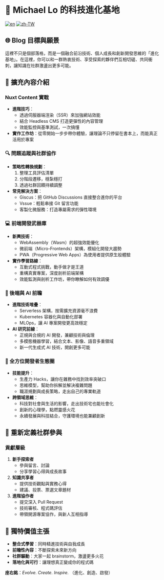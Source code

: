 # 🚀 Michael Lo 的科技進化基地

[![en](https://img.shields.io/badge/lang-en-red.svg)](https://github.com/eepson123tw/blog/blob/master/README.md)
[![zh-TW](https://img.shields.io/badge/lang-zh--TW-green.svg)](https://github.com/eepson123tw/blog/blob/master/README.zh-TW.md)

## 🌐 Blog 目標與願景

這裡不只是個部落格，而是一個融合前沿技術、個人成長和創新開發思維的「進化基地」。在這裡，你可以和一群熱衷技術、享受探索的夥伴們互相切磋、共同衝刺，讓知識在社群激盪出更多可能。

## 📡 擴充內容介紹

### Nuxt Content 實戰
- **進階技巧**：
  - 透過伺服器端渲染（SSR）來加強網站效能
  - 結合 Headless CMS 打造更彈性的內容管理
  - 效能監控與基準測試，一次搞懂
- **實作工作坊**：從零開始一步步帶你體驗，讓理論不只停留在書本上，而能真正活用於專案

### 🔍 問題追蹤與社群協作
- **策略性轉換規劃**：
  1. 整理工具評估清單
  2. 分階段遷移，穩紮穩打
  3. 透過社群回饋持續調整
- **常見解決方案**：
  - Giscus：把 GitHub Discussions 直接整合進你的平台
  - Vssue：輕鬆串接 Git 留言功能
  - 客製化微服務：打造專屬需求的彈性環境

### 💻 前端開發武器庫
- **新興技術**：
  - WebAssembly（Wasm）的超強效能優化
  - 微前端（Micro-Frontends）架構，模組化開發大趨勢
  - PWA（Progressive Web Apps）為使用者提供原生般體驗
- **實作學習路線**：
  - 互動式程式挑戰，動手做才是王道
  - 重構真實專案，深度剖析前端架構
  - 效能監測與剖析工作坊，帶你瞭解如何有效調優

### 🧠 後端與 AI 前瞻
- **進階技術堆疊**：
  - Serverless 架構，按需擴充資源毫不浪費
  - Kubernetes 容器化與自動化部署
  - MLOps，讓 AI 專案開發更高效穩定
- **AI 研究前線**：
  - 正規與合規的 AI 開發，兼顧技術與倫理
  - 多模態機器學習，結合文本、影像、語音多重領域
  - 新一代生成式 AI 技術，開創更多可能

### 🌈 全方位開發者生態圈
- **技能提升**：
  - 生產力 Hacks，讓你在雜務中找到效率突破口
  - 思維模型，幫助你拆解並解決複雜問題
  - 職涯規劃與成長策略，走出自己的專業軌道
- **跨領域思維**：
  - 科技對社會與生活的影響，走出技術宅也能社會化
  - 創新的心理學，點燃靈感火花
  - 永續發展與科技結合，守護環境也能兼顧創新

## 🤝 重新定義社群參與

### 貢獻層級
1. **新手探索者**
   - 參與留言、討論
   - 分享學習心得與成長故事
2. **知識共享者**
   - 提供技術觀點與實務心得
   - 建議、投票、票選文章題材
3. **進階協作者**
   - 提交深入 Pull Request
   - 技術審核、程式碼評估
   - 帶領開源專案協作，與新人互相指導

## 🎯 獨特價值主張

- **整合式學習**：同時精進技術與自我成長
- **前瞻性內容**：不斷探索未來新方向
- **社群驅動**：大家一起 brainstorm，激盪更多火花
- **落地化與可行**：讓理想真正變成你的程式碼

**座右銘**：*Evolve. Create. Inspire.* （進化、創造、啟發）
